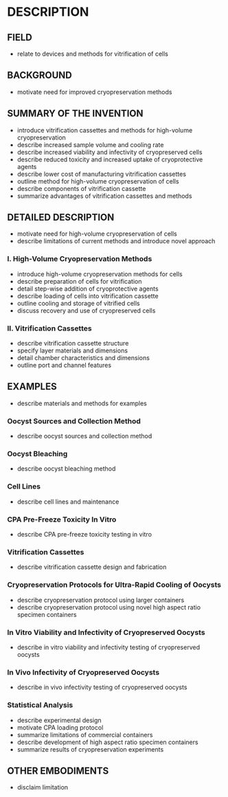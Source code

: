 # DESCRIPTION

## FIELD

- relate to devices and methods for vitrification of cells

## BACKGROUND

- motivate need for improved cryopreservation methods

## SUMMARY OF THE INVENTION

- introduce vitrification cassettes and methods for high-volume cryopreservation
- describe increased sample volume and cooling rate
- describe increased viability and infectivity of cryopreserved cells
- describe reduced toxicity and increased uptake of cryoprotective agents
- describe lower cost of manufacturing vitrification cassettes
- outline method for high-volume cryopreservation of cells
- describe components of vitrification cassette
- summarize advantages of vitrification cassettes and methods

## DETAILED DESCRIPTION

- motivate need for high-volume cryopreservation of cells
- describe limitations of current methods and introduce novel approach

### I. High-Volume Cryopreservation Methods

- introduce high-volume cryopreservation methods for cells
- describe preparation of cells for vitrification
- detail step-wise addition of cryoprotective agents
- describe loading of cells into vitrification cassette
- outline cooling and storage of vitrified cells
- discuss recovery and use of cryopreserved cells

### II. Vitrification Cassettes

- describe vitrification cassette structure
- specify layer materials and dimensions
- detail chamber characteristics and dimensions
- outline port and channel features

## EXAMPLES

- describe materials and methods for examples

### Oocyst Sources and Collection Method

- describe oocyst sources and collection method

### Oocyst Bleaching

- describe oocyst bleaching method

### Cell Lines

- describe cell lines and maintenance

### CPA Pre-Freeze Toxicity In Vitro

- describe CPA pre-freeze toxicity testing in vitro

### Vitrification Cassettes

- describe vitrification cassette design and fabrication

### Cryopreservation Protocols for Ultra-Rapid Cooling of Oocysts

- describe cryopreservation protocol using larger containers
- describe cryopreservation protocol using novel high aspect ratio specimen containers

### In Vitro Viability and Infectivity of Cryopreserved Oocysts

- describe in vitro viability and infectivity testing of cryopreserved oocysts

### In Vivo Infectivity of Cryopreserved Oocysts

- describe in vivo infectivity testing of cryopreserved oocysts

### Statistical Analysis

- describe experimental design
- motivate CPA loading protocol
- summarize limitations of commercial containers
- describe development of high aspect ratio specimen containers
- summarize results of cryopreservation experiments

## OTHER EMBODIMENTS

- disclaim limitation

